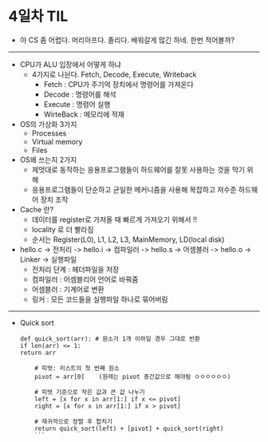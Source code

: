 # 4일차 TIL

- 아 CS 좀 어렵다. 머리아프다. 졸리다. 배워갈게 많긴 하네. 한번 적어볼까?

---

- CPU가 ALU 입장에서 어떻게 하냐
  - 4가지로 나뉜다. Fetch, Decode, Execute, Writeback
    - Fetch : CPU가 주기억 장치에서 명령어를 가져온다
    - Decode : 명령어를 해석
    - Execute : 명령어 실행
    - WirteBack : 메모리에 적재
- OS의 가상화 3가지
  - Processes
  - Virtual memory
  - Files
- OS왜 쓰는지 2가지
  - 제멋대로 동작하는 응용프로그램들이 하드웨어를 잘못 사용하는 것을 막기 위해
  - 응용프로그램들이 단순하고 균일한 메커니즘을 사용해 복잡하고 저수준 하드웨어 장치 조작
- Cache 란?
  - 데이터를 register로 가져올 때 빠르게 가져오기 위해서 !!
  - locality 로 더 빨라짐
  - 순서는 Register(L0), L1, L2, L3, MainMemory, LD(local disk)
- hello.c -> 전처리 -> hello.i -> 컴파일러 -> hello.s -> 어셈블러 -> hello.o -> Linker -> 실행파일
  - 전처리 단계 : 헤더파일을 저장
  - 컴파일러 : 어셈블리어 언어로 바꿔줌
  - 어셈블러 : 기계어로 변환
  - 링커 : 모든 코드들을 실행파일 하나로 묶어버림

---

- Quick sort
  ```
  def quick_sort(arr): # 원소가 1개 이하일 경우 그대로 반환
  if len(arr) <= 1:
  return arr

      # 피벗: 리스트의 첫 번째 원소
      pivot = arr[0]    (원래는 pivot 중간값으로 해야됨 ㅇㅇㅇㅇㅇㅇ)

      # 피벗 기준으로 작은 값과 큰 값 나누기
      left = [x for x in arr[1:] if x <= pivot]
      right = [x for x in arr[1:] if x > pivot]

      # 재귀적으로 정렬 후 합치기
      return quick_sort(left) + [pivot] + quick_sort(right)
      ```
